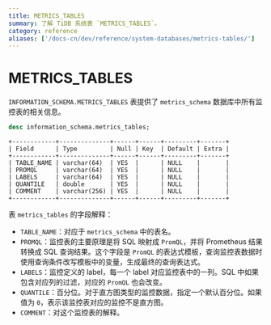```yaml
---
title: METRICS_TABLES
summary: 了解 TiDB 系统表 `METRICS_TABLES`。
category: reference
aliases: ['/docs-cn/dev/reference/system-databases/metrics-tables/']
---
```


# METRICS_TABLES

`INFORMATION_SCHEMA.METRICS_TABLES` 表提供了 `metrics_schema` 数据库中所有监控表的相关信息。



```sql
desc information_schema.metrics_tables;
```

```
+------------+--------------+------+------+---------+-------+
| Field      | Type         | Null | Key  | Default | Extra |
+------------+--------------+------+------+---------+-------+
| TABLE_NAME | varchar(64)  | YES  |      | NULL    |       |
| PROMQL     | varchar(64)  | YES  |      | NULL    |       |
| LABELS     | varchar(64)  | YES  |      | NULL    |       |
| QUANTILE   | double       | YES  |      | NULL    |       |
| COMMENT    | varchar(256) | YES  |      | NULL    |       |
+------------+--------------+------+------+---------+-------+
```

表 `metrics_tables` 的字段解释：

* `TABLE_NAME`：对应于 `metrics_schema` 中的表名。
* `PROMQL`：监控表的主要原理是将 SQL 映射成 `PromQL`，并将 Prometheus 结果转换成 SQL 查询结果。这个字段是 `PromQL` 的表达式模板，查询监控表数据时使用查询条件改写模板中的变量，生成最终的查询表达式。
* `LABELS`：监控定义的 label，每一个 label 对应监控表中的一列。SQL 中如果包含对应列的过滤，对应的 `PromQL` 也会改变。
* `QUANTILE`：百分位。对于直方图类型的监控数据，指定一个默认百分位。如果值为 `0`，表示该监控表对应的监控不是直方图。
* `COMMENT`：对这个监控表的解释。
